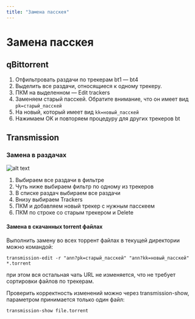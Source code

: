 ```yaml
---
title: "Замена пасскея"
---
```


# Замена пасскея

## qBittorrent
1. Отфильтровать раздачи по трекерам bt1 — bt4
2. Выделить все раздачи, относящиеся к одному трекеру.
3. ПКМ на выделенном — Edit trackers
4. Заменяем старый пасскей. Обратите внимание, что он имеет вид `pk=старый_пасскей`
5. На новый, который имеет вид `kk=новый_пасскей `
6. Нажимаем OK и повторяем процедуру для других трекеров bt

## Transmission
### Замена в раздачах

![alt text](/images/content/transmission_change_trackers.png)

1. Выбираем все раздачи в фильтре
1. Чуть ниже выбираем фильтр по одному из трекеров
1. В списке раздач выбираем все раздачи
1. Внизу выбираем Trackers
  1. ПКМ и добавляем новый трекер с нужным пасскеем
  1. ПКМ по строке со старым трекером и Delete

#### Замена в скачанных torrent файлах
Выполнить замену во всех торрент файлах в текущей директории можно командой:
```shell
transmission-edit -r "ann?pk=старый_пасскей" "ann?kk=новый_пасскей" *.torrent
```

при этом вся остальная чать URL не изменяется, что не требует сортировки файлов по трекерам.

Проверить корректность изменений можно через transmission-show, параметром принимается только один файл:
```shell
transmission-show file.torrent
```
